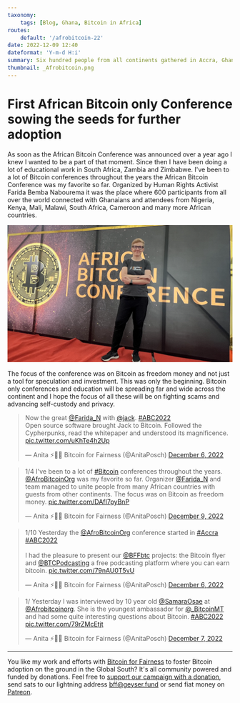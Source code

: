 ```yaml
---
taxonomy:
    tags: [Blog, Ghana, Bitcoin in Africa]
routes:
    default: '/afrobitcoin-22'
date: 2022-12-09 12:40
dateformat: 'Y-m-d H:i'
summary: Six hundred people from all continents gathered in Accra, Ghana for the first African Bitcoin conference including Jack Dorsey former CEO of Twitter.
thumbnail: _Afrobitcoin.png
---
```


# First African Bitcoin only Conference sowing the seeds for further adoption

As soon as the African Bitcoin Conference was announced over a year ago I knew I wanted to be a part of that moment. Since then I have been doing a lot of educational work in South Africa, Zambia and Zimbabwe. I've been to a lot of Bitcoin conferences throughout the years the African Bitcoin Conference was my favorite so far. Organized by Human Rights Activist Farida Bemba Nabourema it was the place where 600 participants from all over the world connected with Ghanaians and attendees from Nigeria, Kenya, Mali, Malawi, South Africa, Cameroon and many more African countries.

![](_Afrobitcoin.png)

The focus of the conference was on Bitcoin as freedom money and not just a tool for speculation and investment. This was only the beginning. Bitcoin only conferences and education will be spreading far and wide across the continent and I hope the focus of all these will be on fighting scams and advancing self-custody and privacy.

<blockquote class="twitter-tweet"><p lang="en" dir="ltr">Now the great <a href="https://twitter.com/Farida_N?ref_src=twsrc%5Etfw">@Farida_N</a> with <a href="https://twitter.com/jack?ref_src=twsrc%5Etfw">@jack</a>. <a href="https://twitter.com/hashtag/ABC2022?src=hash&amp;ref_src=twsrc%5Etfw">#ABC2022</a><br>Open source software brought Jack to Bitcoin. Followed the Cypherpunks, read the whitepaper and understood its magnificence. <a href="https://t.co/uKhTe4h2Up">pic.twitter.com/uKhTe4h2Up</a></p>&mdash; Anita ⚡🏳️‍🌈 Bitcoin for Fairness (@AnitaPosch) <a href="https://twitter.com/AnitaPosch/status/1600076366887591937?ref_src=twsrc%5Etfw">December 6, 2022</a></blockquote> <script async src="https://platform.twitter.com/widgets.js" charset="utf-8"></script>

<blockquote class="twitter-tweet"><p lang="en" dir="ltr">1/4 I&#39;ve been to a lot of <a href="https://twitter.com/hashtag/Bitcoin?src=hash&amp;ref_src=twsrc%5Etfw">#Bitcoin</a> conferences throughout the years. <a href="https://twitter.com/AfroBitcoinOrg?ref_src=twsrc%5Etfw">@AfroBitcoinOrg</a> was my favorite so far. Organizer <a href="https://twitter.com/Farida_N?ref_src=twsrc%5Etfw">@Farida_N</a> and team managed to unite people from many African countries with guests from other continents. The focus was on Bitcoin as freedom money. <a href="https://t.co/DAfI7pyBnP">pic.twitter.com/DAfI7pyBnP</a></p>&mdash; Anita ⚡🏳️‍🌈 Bitcoin for Fairness (@AnitaPosch) <a href="https://twitter.com/AnitaPosch/status/1601244314767597571?ref_src=twsrc%5Etfw">December 9, 2022</a></blockquote> <script async src="https://platform.twitter.com/widgets.js" charset="utf-8"></script>

<blockquote class="twitter-tweet"><p lang="en" dir="ltr">1/10 Yesterday the <a href="https://twitter.com/AfroBitcoinOrg?ref_src=twsrc%5Etfw">@AfroBitcoinOrg</a> conference started in <a href="https://twitter.com/hashtag/Accra?src=hash&amp;ref_src=twsrc%5Etfw">#Accra</a> <a href="https://twitter.com/hashtag/ABC2022?src=hash&amp;ref_src=twsrc%5Etfw">#ABC2022</a> <br><br>I had the pleasure to present our <a href="https://twitter.com/BFFbtc?ref_src=twsrc%5Etfw">@BFFbtc</a> projects: the Bitcoin flyer and <a href="https://twitter.com/BTCPodcasting?ref_src=twsrc%5Etfw">@BTCPodcasting</a> a free podcasting platform where you can earn bitcoin. <a href="https://t.co/79nAU0T5vU">pic.twitter.com/79nAU0T5vU</a></p>&mdash; Anita ⚡🏳️‍🌈 Bitcoin for Fairness (@AnitaPosch) <a href="https://twitter.com/AnitaPosch/status/1600026279398490114?ref_src=twsrc%5Etfw">December 6, 2022</a></blockquote> <script async src="https://platform.twitter.com/widgets.js" charset="utf-8"></script>

<blockquote class="twitter-tweet"><p lang="en" dir="ltr">1/ Yesterday I was interviewed by 10 year old <a href="https://twitter.com/SamaraOsae?ref_src=twsrc%5Etfw">@SamaraOsae</a> at <a href="https://twitter.com/AfroBitcoinOrg?ref_src=twsrc%5Etfw">@Afrobitcoinorg</a>. She is the youngest ambassador for <a href="https://twitter.com/_BitcoinMt?ref_src=twsrc%5Etfw">@_BitcoinMT</a> and had some quite interesting questions about Bitcoin. <a href="https://twitter.com/hashtag/ABC2022?src=hash&amp;ref_src=twsrc%5Etfw">#ABC2022</a> <a href="https://t.co/79rZMcEtjt">pic.twitter.com/79rZMcEtjt</a></p>&mdash; Anita ⚡🏳️‍🌈 Bitcoin for Fairness (@AnitaPosch) <a href="https://twitter.com/AnitaPosch/status/1600441876171182080?ref_src=twsrc%5Etfw">December 7, 2022</a></blockquote> <script async src="https://platform.twitter.com/widgets.js" charset="utf-8"></script>


---
You like my work and efforts with [Bitcoin for Fairness](https://bffbtc.org) to foster Bitcoin adoption on the ground in the Global South? It's all community powered and funded by donations. Feel free to [support our campaign with a donation](https://anita.link/geyser), send sats to our lightning address bff@geyser.fund or send fiat money on [Patreon](https://patreon.com/anitaposch).
